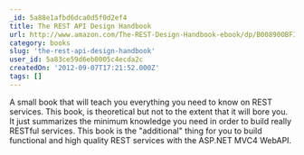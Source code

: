 ```yaml
---
_id: 5a88e1afbd6dca0d5f0d2ef4
title: The REST API Design Handbook
url: http://www.amazon.com/The-REST-Design-Handbook-ebook/dp/B00890OBFI
category: books
slug: 'the-rest-api-design-handbook'
user_id: 5a83ce59d6eb0005c4ecda2c
createdOn: '2012-09-07T17:21:52.000Z'
tags: []
---
```


A small book that will teach you everything you need to know on REST services. This book, is theoretical but not to the extent that it will bore you. It just summarizes the minimum knowledge you need in order to build really RESTful services. This book is the "additional" thing for you to build functional and high quality REST services with the ASP.NET MVC4 WebAPI.
